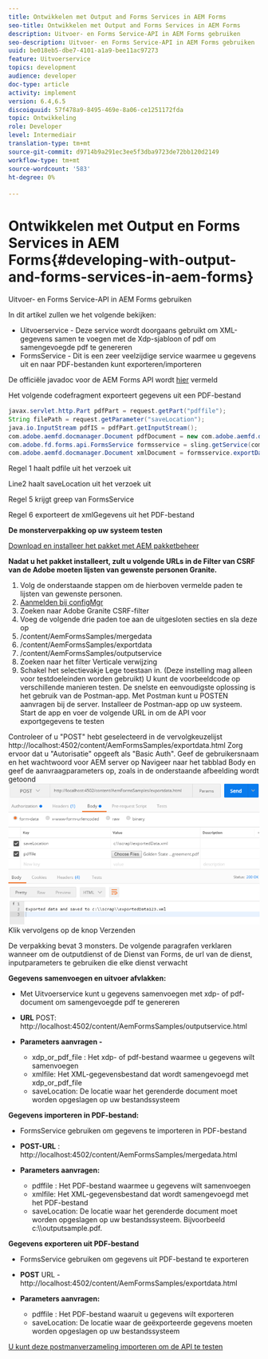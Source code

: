```yaml
---
title: Ontwikkelen met Output and Forms Services in AEM Forms
seo-title: Ontwikkelen met Output and Forms Services in AEM Forms
description: Uitvoer- en Forms Service-API in AEM Forms gebruiken
seo-description: Uitvoer- en Forms Service-API in AEM Forms gebruiken
uuid: be018eb5-dbe7-4101-a1a9-bee11ac97273
feature: Uitvoerservice
topics: development
audience: developer
doc-type: article
activity: implement
version: 6.4,6.5
discoiquuid: 57f478a9-8495-469e-8a06-ce1251172fda
topic: Ontwikkeling
role: Developer
level: Intermediair
translation-type: tm+mt
source-git-commit: d9714b9a291ec3ee5f3dba9723de72bb120d2149
workflow-type: tm+mt
source-wordcount: '583'
ht-degree: 0%

---
```



# Ontwikkelen met Output en Forms Services in AEM Forms{#developing-with-output-and-forms-services-in-aem-forms}

Uitvoer- en Forms Service-API in AEM Forms gebruiken

In dit artikel zullen we het volgende bekijken:

* Uitvoerservice - Deze service wordt doorgaans gebruikt om XML-gegevens samen te voegen met de Xdp-sjabloon of pdf om samengevoegde pdf te genereren
* FormsService - Dit is een zeer veelzijdige service waarmee u gegevens uit en naar PDF-bestanden kunt exporteren/importeren

De officiële javadoc voor de AEM Forms API wordt [hier](https://helpx.adobe.com/aem-forms/6/javadocs/com/adobe/fd/output/api/package-summary.html) vermeld

Het volgende codefragment exporteert gegevens uit een PDF-bestand

```java
javax.servlet.http.Part pdfPart = request.getPart("pdffile");
String filePath = request.getParameter("saveLocation");
java.io.InputStream pdfIS = pdfPart.getInputStream();
com.adobe.aemfd.docmanager.Document pdfDocument = new com.adobe.aemfd.docmanager.Document(pdfIS);
com.adobe.fd.forms.api.FormsService formsservice = sling.getService(com.adobe.fd.forms.api.FormsService.class);
com.adobe.aemfd.docmanager.Document xmlDocument = formsservice.exportData(pdfDocument,com.adobe.fd.forms.api.DataFormat.Auto);
```

Regel 1 haalt pdfile uit het verzoek uit

Line2 haalt saveLocation uit het verzoek uit

Regel 5 krijgt greep van FormsService

Regel 6 exporteert de xmlGegevens uit het PDF-bestand

**De monsterverpakking op uw systeem testen**

[Download en installeer het pakket met AEM pakketbeheer](assets/outputandformsservice.zip)




**Nadat u het pakket installeert, zult u volgende URLs in de Filter van CSRF van de Adobe moeten lijsten van gewenste personen Granite.**

1. Volg de onderstaande stappen om de hierboven vermelde paden te lijsten van gewenste personen.
1. [Aanmelden bij configMgr](http://localhost:4502/system/console/configMgr)
1. Zoeken naar Adobe Granite CSRF-filter
1. Voeg de volgende drie paden toe aan de uitgesloten secties en sla deze op
1. /content/AemFormsSamples/mergedata
1. /content/AemFormsSamples/exportdata
1. /content/AemFormsSamples/outputservice
1. Zoeken naar het filter Verticale verwijzing
1. Schakel het selectievakje Lege toestaan in. (Deze instelling mag alleen voor testdoeleinden worden gebruikt)
U kunt de voorbeeldcode op verschillende manieren testen. De snelste en eenvoudigste oplossing is het gebruik van de Postman-app. Met Postman kunt u POSTEN aanvragen bij de server. Installeer de Postman-app op uw systeem.
Start de app en voer de volgende URL in om de API voor exportgegevens te testen

Controleer of u &quot;POST&quot; hebt geselecteerd in de vervolgkeuzelijst
http://localhost:4502/content/AemFormsSamples/exportdata.html
Zorg ervoor dat u &quot;Autorisatie&quot; opgeeft als &quot;Basic Auth&quot;. Geef de gebruikersnaam en het wachtwoord voor AEM server op
Navigeer naar het tabblad Body en geef de aanvraagparameters op, zoals in de onderstaande afbeelding wordt getoond
![export](assets/postexport.png)
Klik vervolgens op de knop Verzenden

De verpakking bevat 3 monsters. De volgende paragrafen verklaren wanneer om de outputdienst of de Dienst van Forms, de url van de dienst, inputparameters te gebruiken die elke dienst verwacht

**Gegevens samenvoegen en uitvoer afvlakken:**

* Met Uitvoerservice kunt u gegevens samenvoegen met xdp- of pdf-document om samengevoegde pdf te genereren
* **URL** POST: http://localhost:4502/content/AemFormsSamples/outputservice.html
* **Parameters aanvragen -**

   * xdp_or_pdf_file : Het xdp- of pdf-bestand waarmee u gegevens wilt samenvoegen
   * xmlfile: Het XML-gegevensbestand dat wordt samengevoegd met xdp_or_pdf_file
   * saveLocation: De locatie waar het gerenderde document moet worden opgeslagen op uw bestandssysteem

**Gegevens importeren in PDF-bestand:**
* FormsService gebruiken om gegevens te importeren in PDF-bestand
* **POST-URL** : http://localhost:4502/content/AemFormsSamples/mergedata.html
* **Parameters aanvragen:**

   * pdffile : Het PDF-bestand waarmee u gegevens wilt samenvoegen
   * xmlfile: Het XML-gegevensbestand dat wordt samengevoegd met het PDF-bestand
   * saveLocation: De locatie waar het gerenderde document moet worden opgeslagen op uw bestandssysteem. Bijvoorbeeld c:\\\outputsample.pdf.

**Gegevens exporteren uit PDF-bestand**
* FormsService gebruiken om gegevens uit PDF-bestand te exporteren
* **POST** URL - http://localhost:4502/content/AemFormsSamples/exportdata.html
* **Parameters aanvragen:**

   * pdffile : Het PDF-bestand waaruit u gegevens wilt exporteren
   * saveLocation: De locatie waar de geëxporteerde gegevens moeten worden opgeslagen op uw bestandssysteem

[U kunt deze postmanverzameling importeren om de API te testen](assets/document-services-postman-collection.json)

